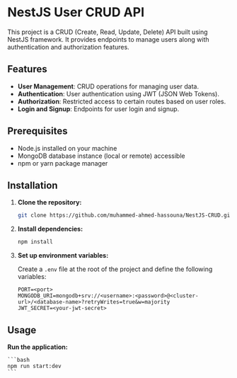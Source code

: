 # NestJS User CRUD API

This project is a CRUD (Create, Read, Update, Delete) API built using NestJS framework. It provides endpoints to manage users along with authentication and authorization features.

## Features

- **User Management**: CRUD operations for managing user data.
- **Authentication**: User authentication using JWT (JSON Web Tokens).
- **Authorization**: Restricted access to certain routes based on user roles.
- **Login and Signup**: Endpoints for user login and signup.

## Prerequisites

- Node.js installed on your machine
- MongoDB database instance (local or remote) accessible
- npm or yarn package manager

## Installation

1. **Clone the repository:**

    ```bash
    git clone https://github.com/muhammed-ahmed-hassouna/NestJS-CRUD.git
    ```

2. **Install dependencies:**

    ```bash
    npm install
    ```

3. **Set up environment variables:**

    Create a `.env` file at the root of the project and define the following variables:

    ```plaintext
    PORT=<port>
    MONGODB_URI=mongodb+srv://<username>:<password>@<cluster-url>/<database-name>?retryWrites=true&w=majority
    JWT_SECRET=<your-jwt-secret>
    ```

## Usage

**Run the application:**

    ```bash
    npm run start:dev
    ```

